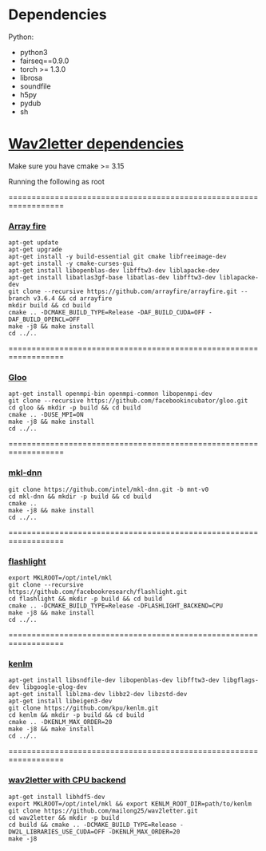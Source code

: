 # Dependencies

Python:
 - python3
 - fairseq==0.9.0
 - torch >= 1.3.0
 - librosa
 - soundfile
 - h5py
 - pydub
 - sh
 
# [Wav2letter dependencies](https://github.com/facebookresearch/wav2letter/wiki/Dependencies)

Make sure you have cmake >= 3.15

Running the following as root

==================================================================
### [Array fire](https://github.com/arrayfire/arrayfire/wiki/Build-Instructions-for-Linux)
```
apt-get update
apt-get upgrade
apt-get install -y build-essential git cmake libfreeimage-dev
apt-get install -y cmake-curses-gui
apt-get install libopenblas-dev libfftw3-dev liblapacke-dev
apt-get install libatlas3gf-base libatlas-dev libfftw3-dev liblapacke-dev
git clone --recursive https://github.com/arrayfire/arrayfire.git --branch v3.6.4 && cd arrayfire
mkdir build && cd build
cmake .. -DCMAKE_BUILD_TYPE=Release -DAF_BUILD_CUDA=OFF -DAF_BUILD_OPENCL=OFF
make -j8 && make install
cd ../..
```

==================================================================
### [Gloo](https://github.com/facebookincubator/gloo.git)
```
apt-get install openmpi-bin openmpi-common libopenmpi-dev
git clone --recursive https://github.com/facebookincubator/gloo.git
cd gloo && mkdir -p build && cd build
cmake .. -DUSE_MPI=ON
make -j8 && make install
cd ../..
```

==================================================================
### [mkl-dnn](https://github.com/intel/mkl-dnn)
```
git clone https://github.com/intel/mkl-dnn.git -b mnt-v0
cd mkl-dnn && mkdir -p build && cd build
cmake .. 
make -j8 && make install
cd ../..
```

==================================================================
### [flashlight](https://github.com/facebookresearch/flashlight.git)
```
export MKLROOT=/opt/intel/mkl
git clone --recursive https://github.com/facebookresearch/flashlight.git
cd flashlight && mkdir -p build && cd build
cmake .. -DCMAKE_BUILD_TYPE=Release -DFLASHLIGHT_BACKEND=CPU
make -j8 && make install
cd ../..
```

==================================================================
### [kenlm](https://github.com/kpu/kenlm)
```
apt-get install libsndfile-dev libopenblas-dev libfftw3-dev libgflags-dev libgoogle-glog-dev
apt-get install liblzma-dev libbz2-dev libzstd-dev
apt-get install libeigen3-dev
git clone https://github.com/kpu/kenlm.git
cd kenlm && mkdir -p build && cd build
cmake .. -DKENLM_MAX_ORDER=20
make -j8 && make install
cd ../..
```

==================================================================
### [wav2letter with CPU backend](https://github.com/maltium/wav2letter/tree/feature/loading-from-hdf5)
```
apt-get install libhdf5-dev
export MKLROOT=/opt/intel/mkl && export KENLM_ROOT_DIR=path/to/kenlm
git clone https://github.com/mailong25/wav2letter.git
cd wav2letter && mkdir -p build
cd build && cmake .. -DCMAKE_BUILD_TYPE=Release -DW2L_LIBRARIES_USE_CUDA=OFF -DKENLM_MAX_ORDER=20
make -j8
```
